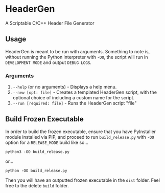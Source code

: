 # HeaderGen

A Scriptable C/C++ Header File Generator

## Usage

HeaderGen is meant to be run with arguments.
Something to note is, without running the Python interpreter with `-OO`, the script will run in `DEVELOPMENT MODE` and output `DEBUG LOGS`.

### Arguments

1. `--help` (or no arguments) - Displays a help menu.
2. `--new [opt: file]` - Creates a templated HeaderGen script, with the optional choice of including a custom name for the script.
3. `--run [required: file]` - Runs the HeaderGen script "file"

## Build Frozen Executable

In order to build the frozen executable, ensure that you have PyInstaller module installed via PIP, and proceed to run `build_release.py` with `-OO` option for a `RELEASE_MODE` build like so...
```
python3 -OO build_release.py
```
or...
```
python -OO build_release.py
```
Then you will have an outputted frozen executable in the `dist` folder. Feel free to the delete `build` folder.
